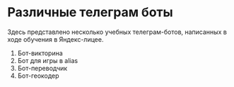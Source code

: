 # Различные телеграм боты
Здесь представлено несколько учебных телеграм-ботов, написанных в ходе обучения в Яндекс-лицее.


1) Бот-викторина
2) Бот для игры в alias
3) Бот-переводчик
4) Бот-геокодер
